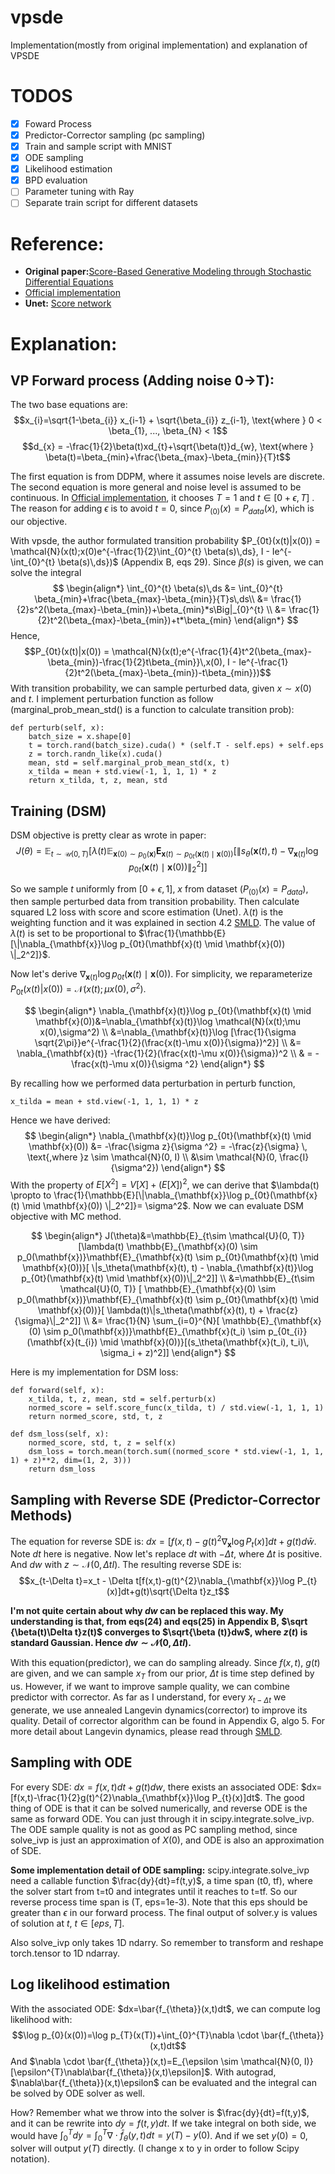 

# vpsde
Implementation(mostly from original implementation) and explanation of VPSDE
# TODOS
- [x] Foward Process
- [x] Predictor-Corrector sampling (pc sampling) 
- [x] Train and sample script with MNIST
- [x] ODE sampling
- [x] Likelihood estimation
- [x] BPD evaluation
- [ ] Parameter tuning with Ray
- [ ] Separate train script for different datasets

# Reference:
- **Original paper:**[Score-Based Generative Modeling through Stochastic Differential Equations](https://arxiv.org/pdf/2011.13456.pdf)
- [Official implementation](https://github.com/yang-song/score_sde_pytorch)
- **Unet:**  [Score network](https://github.com/CW-Huang/sdeflow-light/blob/main/lib/models/unet.py)

# Explanation:
## VP Forward process (Adding noise 0->T):
The two base equations are: 
$$x_{i}=\sqrt{1-\beta_{i}} x_{i-1} + \sqrt{\beta_{i}} z_{i-1}, \text{where } 0 < \beta_{1}, ..., \beta_{N} < 1$$
$$d_{x} = -\frac{1}{2}\beta(t)xd_{t}+\sqrt{\beta(t)}d_{w}, \text{where } \beta(t)=\beta_{min}+\frac{\beta_{max}-\beta_{min}}{T}t$$

The first equation is from DDPM, where it assumes noise levels are discrete. The second equation is more general and noise level is assumed to be continuous. In [Official implementation](https://github.com/yang-song/score_sde_pytorch), it chooses $T=1$ and $t \in [0+\epsilon, T]$ . The reason for adding $\epsilon$ is to avoid $t=0$, since $P_{(0)}(x) = P_{data}(x)$, which is our objective.

With vpsde, the author formulated transition probability $P_{0t}(x(t)|x(0)) = \mathcal{N}(x(t);x(0)e^{-\frac{1}{2}\int_{0}^{t} \beta(s)\,ds}, I - Ie^{-\int_{0}^{t} \beta(s)\,ds})$ (Appendix B, eqs 29). Since $\beta(s)$ is given, we can solve the integral
$$
\begin{align*}
\int_{0}^{t} \beta(s)\,ds &= \int_{0}^{t} \beta_{min}+\frac{\beta_{max}-\beta_{min}}{T}s\,ds\\
&= \frac{1}{2}s^2(\beta_{max}-\beta_{min})+\beta_{min}*s\Big|_{0}^{t} \\
&= \frac{1}{2}t^2(\beta_{max}-\beta_{min})+t*\beta_{min}
\end{align*}
$$
Hence,  $$P_{0t}(x(t)|x(0)) = \mathcal{N}(x(t);e^{-\frac{1}{4}t^2(\beta_{max}-\beta_{min})-\frac{1}{2}t\beta_{min}}\,x(0), I - Ie^{-\frac{1}{2}t^2(\beta_{max}-\beta_{min})-t\beta_{min}})$$
With transition probability, we can sample perturbed data, given $x\sim x(0)$ and $t$. I implement perturbation function as follow (marginal_prob_mean_std() is a function to calculate transition prob):
```
def perturb(self, x):  
    batch_size = x.shape[0]  
    t = torch.rand(batch_size).cuda() * (self.T - self.eps) + self.eps  
    z = torch.randn_like(x).cuda()  
    mean, std = self.marginal_prob_mean_std(x, t)  
    x_tilda = mean + std.view(-1, 1, 1, 1) * z  
    return x_tilda, t, z, mean, std
```
## Training (DSM)
DSM objective is pretty clear as wrote in paper:
$$J(\theta)=\mathbb{E}_{t\sim \mathcal{U}(0, T)} [\lambda(t) \mathbb{E}_{\mathbf{x}(0) \sim p_0(\mathbf{x})}\mathbf{E}_{\mathbf{x}(t) \sim p_{0t}(\mathbf{x}(t) \mid \mathbf{x}(0))}[ \|s_\theta(\mathbf{x}(t), t) - \nabla_{\mathbf{x}(t)}\log p_{0t}(\mathbf{x}(t) \mid \mathbf{x}(0))\|_2^2]]$$

So we sample $t$ uniformly from $[0+\epsilon, 1]$, $x$ from dataset ($P_{(0)}(x)=P_{data}$), then sample perturbed data from transition probability. Then calculate squared L2 loss with score and score estimation (Unet). $\lambda(t)$ is the weighting function and it was explained in section 4.2 [SMLD](https://arxiv.org/pdf/1907.05600.pdf). The value of $\lambda(t)$ is set to be proportional to $\frac{1}{\mathbb{E}[\|\nabla_{\mathbf{x}}\log p_{0t}(\mathbf{x}(t) \mid \mathbf{x}(0)) \|_2^2]}$.  

Now let's derive $\nabla_{\mathbf{x}(t)}\log p_{0t}(\mathbf{x}(t) \mid \mathbf{x}(0))$. For simplicity, we reparameterize $P_{0t}(x(t)|x(0)) = \mathcal{N}(x(t);\mu x(0),\sigma^2)$. 


$$
\begin{align*}
\nabla_{\mathbf{x}(t)}\log p_{0t}(\mathbf{x}(t) \mid \mathbf{x}(0))&=\nabla_{\mathbf{x}(t)}\log \mathcal{N}(x(t);\mu x(0),\sigma^2) \\
&=\nabla_{\mathbf{x}(t)}\log [\frac{1}{\sigma \sqrt{2\pi}}e^{-\frac{1}{2}(\frac{x(t)-\mu x(0)}{\sigma})^2}] \\
&= \nabla_{\mathbf{x}(t)} -\frac{1}{2}(\frac{x(t)-\mu x(0)}{\sigma})^2 \\
& = -\frac{x(t)-\mu x(0)}{\sigma ^2}
\end{align*}  
$$

By recalling how we performed data perturbation in perturb function, 
```
x_tilda = mean + std.view(-1, 1, 1, 1) * z  
```
Hence we have derived:
$$
\begin{align*}
\nabla_{\mathbf{x}(t)}\log p_{0t}(\mathbf{x}(t) \mid \mathbf{x}(0)) &= -\frac{\sigma z}{\sigma ^2} = -\frac{z}{\sigma} \, \text{,where }z \sim \mathcal{N}(0, I) \\
&\sim \mathcal{N}(0, \frac{I}{\sigma^2})
\end{align*}  
$$
With the property of $E[X^2]=V[X]+(E[X])^2$, we can derive that $\lambda(t) \propto to \frac{1}{\mathbb{E}[\|\nabla_{\mathbf{x}}\log p_{0t}(\mathbf{x}(t) \mid \mathbf{x}(0)) \|_2^2]}= \sigma^2$. Now we can evaluate DSM objective with MC method.

$$
\begin{align*}
J(\theta)&=\mathbb{E}_{t\sim \mathcal{U}(0, T)} [\lambda(t) \mathbb{E}_{\mathbf{x}(0) \sim p_0(\mathbf{x})}\mathbf{E}_{\mathbf{x}(t) \sim p_{0t}(\mathbf{x}(t) \mid \mathbf{x}(0))}[ \|s_\theta(\mathbf{x}(t), t) - \nabla_{\mathbf{x}(t)}\log p_{0t}(\mathbf{x}(t) \mid \mathbf{x}(0))\|_2^2]] \\
&=\mathbb{E}_{t\sim \mathcal{U}(0, T)} [ \mathbb{E}_{\mathbf{x}(0) \sim p_0(\mathbf{x})}\mathbf{E}_{\mathbf{x}(t) \sim p_{0t}(\mathbf{x}(t) \mid \mathbf{x}(0))}[ \lambda(t)\|s_\theta(\mathbf{x}(t), t) + \frac{z}{\sigma}\|_2^2]] \\
&= \frac{1}{N} \sum_{i=0}^{N}[ \mathbb{E}_{\mathbf{x}(0) \sim p_0(\mathbf{x})}\mathbf{E}_{\mathbf{x}(t_i) \sim p_{0t_{i}}(\mathbf{x}(t_{i}) \mid \mathbf{x}(0))}[(s_\theta(\mathbf{x}(t_i), t_i)\, \sigma_i + z)^2]]
\end{align*}  
$$

Here is my implementation for DSM loss:
```
def forward(self, x):  
    x_tilda, t, z, mean, std = self.perturb(x)  
    normed_score = self.score_func(x_tilda, t) / std.view(-1, 1, 1, 1)  
    return normed_score, std, t, z

def dsm_loss(self, x):  
    normed_score, std, t, z = self(x)  
    dsm_loss = torch.mean(torch.sum((normed_score * std.view(-1, 1, 1, 1) + z)**2, dim=(1, 2, 3)))  
    return dsm_loss
```

## Sampling with Reverse SDE (Predictor-Corrector Methods)
The equation for reverse SDE is: $dx=[f(x,t)-g(t)^{2}\nabla_{\mathbf{x}}\log P_{t}(x)]dt+g(t)d\bar{w}$. Note $dt$ here is negative. Now let's replace $dt$ with $-\Delta t$, where $\Delta t$ is positive. And $dw$ with $z \sim \mathcal{N}(0, \Delta tI)$. The resulting reverse SDE is: $$x_{t-\Delta t}=x_t - \Delta t[f(x,t)-g(t)^{2}\nabla_{\mathbf{x}}\log P_{t}(x)]dt+g(t)\sqrt{\Delta t}z_t$$

**I'm not quite certain about why $dw$ can be replaced this way. My understanding is that, from eqs(24) and eqs(25) in Appendix B, $\sqrt {\beta(t)\Delta t}z(t)$ converges to $\sqrt{\beta (t)}dw$, where $z(t)$ is standard Gaussian. Hence $dw \sim \mathcal{N}(0, \Delta tI)$.**

With this equation(predictor), we can do sampling already. Since $f(x,t)$, $g(t)$ are given, and we can sample $x_T$ from our prior, $\Delta t$ is time step defined by us. However, if we want to improve sample quality, we can combine predictor with corrector. As far as I understand, for every $x_{t-\Delta t}$ we generate, we use annealed Langevin dynamics(corrector) to improve its quality. Detail of corrector algorithm can be found in Appendix G, algo 5. For more detail about Langevin dynamics, please read through [SMLD](https://arxiv.org/pdf/1907.05600.pdf).

## Sampling with ODE
For every SDE: $dx=f(x,t)dt+g(t)dw$, there exists an associated ODE: $dx=[f(x,t)-\frac{1}{2}g(t)^{2}\nabla_{\mathbf{x}}\log P_{t}(x)]dt$. The good thing of ODE is that it can be solved numerically, and reverse ODE is the same as forward ODE. You can just through it in scipy.integrate.solve_ivp. The ODE sample quality is not as good as PC sampling method, since solve_ivp is just an approximation of $X(0)$, and ODE is also an approximation of SDE.

**Some implementation detail of ODE sampling:**
scipy.integrate.solve_ivp need a callable function $\frac{dy}{dt}=f(t,y)$, a time span (t0, tf), where the solver start from t=t0 and integrates until it reaches to t=tf. So our reverse process time span is (T, eps=1e-3). Note that this eps should be greater than $\epsilon$ in our forward process. The final output of solver.y is values of solution at $t$, $t\in [eps, T]$. 

Also solve_ivp only takes 1D ndarry. So remember to transform and reshape torch.tensor to 1D ndarray.

## Log likelihood estimation
With the associated ODE: $dx=\bar{f_{\theta}}(x,t)dt$, we can compute log likelihood with:
$$\log p_{0}(x(0))=\log p_{T}(x(T))+\int_{0}^{T}\nabla \cdot \bar{f_{\theta}}(x,t)dt$$
And $\nabla \cdot \bar{f_{\theta}}(x,t)=E_{\epsilon \sim \mathcal{N}(0, I)}[\epsilon^{T}\nabla\bar{f_{\theta}}(x,t)\epsilon]$. With autograd, $\nabla\bar{f_{\theta}}(x,t)\epsilon$ can be evaluated and the integral can be solved by ODE solver as well.

How? Remember what we throw into the solver is $\frac{dy}{dt}=f(t,y)$, and it can be rewrite into $dy=f(t,y)dt$. If we take integral on both side, we would have $\int_{0}^{T}dy=\int_{0}^{T}\nabla \cdot \bar{f}_{\theta}(y,t)dt=y(T)-y(0)$. And if we set $y(0)=0$, solver will output $y(T)$ directly. (I change x to y in order to follow Scipy notation).
